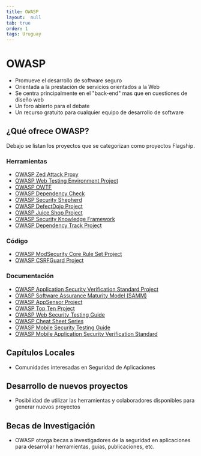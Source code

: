 ```yaml
---
title: OWASP
layout:  null
tab: true
order: 1
tags: Uruguay
---
```


# OWASP
* Promueve el desarrollo de software seguro
* Orientada a la prestación de servicios orientados a la Web
* Se centra principalmente en el "back-end" mas que en cuestiones de diseño web
* Un foro abierto para el debate
* Un recurso gratuito para cualquier equipo de desarrollo de software

## ¿Qué ofrece OWASP?
Debajo se listan los proyectos que se categorizan como proyectos Flagship.

### Herramientas
* [OWASP Zed Attack Proxy](https://owasp.org/www-project-zap)
* [OWASP Web Testing Environment Project](https://wiki.owasp.org/index.php/OWASP_Web_Testing_Environment_Project)
* [OWASP OWTF](https://owasp.org/www-project-owtf/)
* [OWASP Dependency Check](https://owasp.org/www-project-dependency-check/)
* [OWASP Security Shepherd](https://owasp.org/www-project-security-shepherd/)
* [OWASP DefectDojo Project](https://owasp.org/www-project-defectdojo/)
* [OWASP Juice Shop Project](https://owasp.org/www-project-juice-shop)
* [OWASP Security Knowledge Framework](https://owasp.org/www-project-security-knowledge-framework)
* [OWASP Dependency Track Project](https://owasp.org/www-project-dependency-track)

### Código
* [OWASP ModSecurity Core Rule Set Project](https://owasp.org/www-project-modsecurity-core-rule-set)
* [OWASP CSRFGuard Project](https://owasp.org/www-project-csrfguard)

### Documentación
* [OWASP Application Security Verification Standard Project](https://owasp.org/www-project-application-security-verification-standard/)
* [OWASP Software Assurance Maturity Model (SAMM)](https://owaspsamm.org)
* [OWASP AppSensor Project](https://wiki.owasp.org/index.php/OWASP_AppSensor_Project)
* [OWASP Top Ten Project](https://owasp.org/www-project-top-ten/)
* [OWASP Web Security Testing Guide](https://owasp.org/www-project-web-security-testing-guide)
* [OWASP Cheat Sheet Series](https://owasp.org/www-project-cheat-sheets)
* [OWASP Mobile Security Testing Guide](https://owasp.org/www-project-mobile-security-testing-guide)
* [OWASP Mobile Application Security Verification Standard](https://owasp.org/www-project-mobile-security-testing-guide/)

## Capítulos Locales
* Comunidades interesadas en Seguridad de Aplicaciones

## Desarrollo de nuevos proyectos
* Posibilidad de utilizar las herramientas y colaboradores disponibles para generar nuevos proyectos

## Becas de Investigación
* OWASP otorga becas a investigadores de la seguridad en aplicaciones para desarrollar herramientas, guias, publicaciones, etc.
